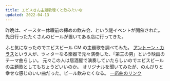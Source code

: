 ```yaml
---
title: エビスさん主題歌聴くと飲みたいな
updated: 2022-04-13
---
```


昨晩は、イースター休暇前の締めの飲み会、という謎イベントが開催された。
先日行ったたくさんのビールが置いてある店に行ってきた。

ふと気になったのでエビスビール CM の主題歌を調べてみた。
[アントーン・カラス](https://ja.wikipedia.org/wiki/%E3%82%A2%E3%83%B3%E3%83%88%E3%83%BC%E3%83%B3%E3%83%BB%E3%82%AB%E3%83%A9%E3%82%B9)という人が、ツィターなる楽器で元々演奏した、「第三の男」という映画のテーマ曲らしい。
元々この人は居酒屋で演奏していたらしいのでエビスビールの主題歌としてもちょうどいいのか。
オリジナルを聞いてみたが、のんびりと幸せな感じのいい曲だった。ビール飲みたくなる。
[一応曲のリンク](https://www.youtube.com/watch?v=HC1R3bnWyTE)
